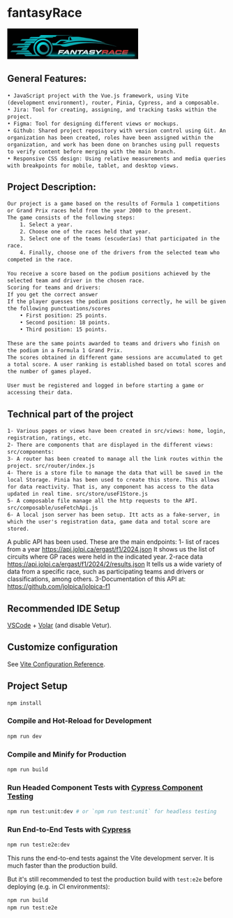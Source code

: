 # fantasyRace
<img src="src/assets/logo.png" alt="logo Fantasy Race" width="300px" >



## General Features:

    • JavaScript project with the Vue.js framework, using Vite (development environment), router, Pinia, Cypress, and a composable.
    • Jira: Tool for creating, assigning, and tracking tasks within the project.
    • Figma: Tool for designing different views or mockups.
    • Github: Shared project repository with version control using Git. An organization has been created, roles have been assigned within the organization, and work has been done on branches using pull requests to verify content before merging with the main branch.
    • Responsive CSS design: Using relative measurements and media queries with breakpoints for mobile, tablet, and desktop views.

## Project Description:

    Our project is a game based on the results of Formula 1 competitions or Grand Prix races held from the year 2000 to the present.
    The game consists of the following steps:
        1. Select a year.
        2. Choose one of the races held that year.
        3. Select one of the teams (escuderías) that participated in the race.
        4. Finally, choose one of the drivers from the selected team who competed in the race.

    You receive a score based on the podium positions achieved by the selected team and driver in the chosen race.
    Scoring for teams and drivers:
    If you get the correct answer
    If the player guesses the podium positions correctly, he will be given the following punctuations/scores
        • First position: 25 points.
        • Second position: 18 points.
        • Third position: 15 points.

    These are the same points awarded to teams and drivers who finish on the podium in a Formula 1 Grand Prix.
    The scores obtained in different game sessions are accumulated to get a total score. A user ranking is established based on total scores and the number of games played.

    User must be registered and logged in before starting a game or accessing their data.

## Technical part of the project

    1- Various pages or views have been created in src/views: home, login, registration, ratings, etc.
    2- There are components that are displayed in the different views: src/components:
    3- A router has been created to manage all the link routes within the project. src/router/index.js
    4- There is a store file to manage the data that will be saved in the local Storage. Pinia has been used to create this store. This allows for data reactivity. That is, any component has access to the data updated in real time. src/store/useF1Store.js
    5- A composable file manage all the http requests to the API. src/composable/useFetchApi.js
    6- A local json server has been setup. Itt acts as a fake-server, in which the user's registration data, game data and total score are stored.


A public API has been used. These are the main endpoints:
    1- list of races from a year
    https://api.jolpi.ca/ergast/f1/2024.json
    It shows us the list of circuits where GP races were held in the indicated year.
    2-race data
    https://api.jolpi.ca/ergast/f1/2024/2/results.json
    It tells us a wide variety of data from a specific race, such as participating teams and drivers or classifications, among others.
    3-Documentation of this API at:
    https://github.com/jolpica/jolpica-f1




## Recommended IDE Setup

[VSCode](https://code.visualstudio.com/) + [Volar](https://marketplace.visualstudio.com/items?itemName=Vue.volar) (and disable Vetur).

## Customize configuration

See [Vite Configuration Reference](https://vite.dev/config/).

## Project Setup

```sh
npm install
```

### Compile and Hot-Reload for Development

```sh
npm run dev
```

### Compile and Minify for Production

```sh
npm run build
```

### Run Headed Component Tests with [Cypress Component Testing](https://on.cypress.io/component)

```sh
npm run test:unit:dev # or `npm run test:unit` for headless testing
```

### Run End-to-End Tests with [Cypress](https://www.cypress.io/)

```sh
npm run test:e2e:dev
```

This runs the end-to-end tests against the Vite development server.
It is much faster than the production build.

But it's still recommended to test the production build with `test:e2e` before deploying (e.g. in CI environments):

```sh
npm run build
npm run test:e2e
```
